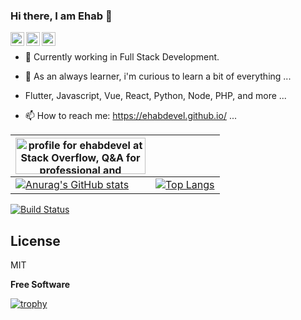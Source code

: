 ### Hi there, I am Ehab 👋

<a href="https://www.linkedin.com/in/ehabdevel/"><img align="left" alt="LinkedIn" width="22px" src="https://cdn.jsdelivr.net/npm/simple-icons@v3/icons/linkedin.svg" /></a><a href="https://twitter.com/ehabdevel"><img align="left" alt="Twitter" width="22px" src="https://cdn.jsdelivr.net/npm/simple-icons@v3/icons/twitter.svg" /></a> <a href="https://github.com/ehabdevel"><img align="left" alt="Github" width="22px" src="https://cdn.jsdelivr.net/npm/simple-icons@v3/icons/github.svg" /></a>
<br />

- 🔭 Currently working in Full Stack Development.
- 🌱 As an always learner, i'm curious to learn a bit of everything ...
- Flutter, Javascript, Vue, React, Python, Node, PHP, and more ...

- 📫 How to reach me: https://ehabdevel.github.io/ ...




| <a href="https://stackoverflow.com/users/7305270/ehabdevel"><img src="https://stackoverflow.com/users/flair/7305270.png?theme=dark" width="208" height="58" alt="profile for ehabdevel at Stack Overflow, Q&amp;A for professional and enthusiast programmers" title="profile for ehabdevel at Stack Overflow, Q&amp;A for professional and enthusiast programmers"></a> |  |
| --------  | --------  |
| [![Anurag's GitHub stats](https://github-readme-stats.vercel.app/api?username=ehabdevel&show_icons=true)](https://github.com/ehabdevel/github-readme-stats) | [![Top Langs](https://github-readme-stats.vercel.app/api/top-langs/?username=ehabdevel&layout=compact)](https://github.com/ehabdevel/github-readme-stats) |



[![Build Status](https://travis-ci.com/ehabdevel/ehabdevel.svg?branch=master)](https://travis-ci.com/ehabdevel/ehabdevel)


## License

MIT

**Free Software**

[![trophy](https://github-profile-trophy.vercel.app/?username=ehabdevel)](https://github.com/ryo-ma/github-profile-trophy)
